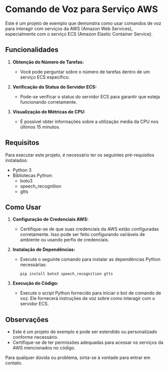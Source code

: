 # Comando de Voz para Serviço AWS

Este é um projeto de exemplo que demonstra como usar comandos de voz para interagir com serviços da AWS (Amazon Web Services), especialmente com o serviço ECS (Amazon Elastic Container Service).

## Funcionalidades

1. **Obtenção do Número de Tarefas:**
   - Você pode perguntar sobre o número de tarefas dentro de um serviço ECS específico.

2. **Verificação do Status do Servidor ECS:**
   - Pode-se verificar o status do servidor ECS para garantir que esteja funcionando corretamente.

3. **Visualização de Métricas de CPU:**
   - É possível obter informações sobre a utilização média da CPU nos últimos 15 minutos.

## Requisitos

Para executar este projeto, é necessário ter os seguintes pré-requisitos instalados:

- Python 3
- Bibliotecas Python:
  - boto3
  - speech_recognition
  - gtts

## Como Usar

1. **Configuração de Credenciais AWS:**
   - Certifique-se de que suas credenciais da AWS estão configuradas corretamente. Isso pode ser feito configurando variáveis de ambiente ou usando perfis de credenciais.

2. **Instalação de Dependências:**
   - Execute o seguinte comando para instalar as dependências Python necessárias:
     ```
     pip install boto3 speech_recognition gtts
     ```

3. **Execução do Código:**
   - Execute o script Python fornecido para iniciar o bot de comando de voz. Ele fornecerá instruções de voz sobre como interagir com o servidor ECS.

## Observações

- Este é um projeto de exemplo e pode ser estendido ou personalizado conforme necessário.
- Certifique-se de ter permissões adequadas para acessar os serviços da AWS mencionados no código.

Para qualquer dúvida ou problema, sinta-se à vontade para entrar em contato.

